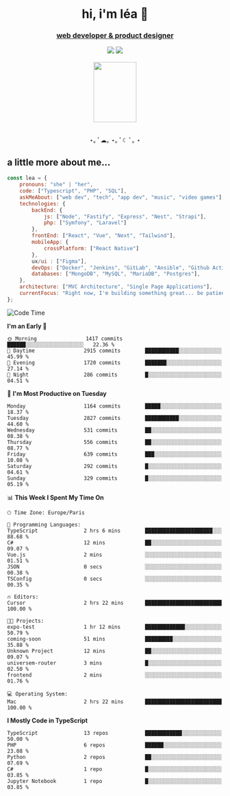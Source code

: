 <h1 align="center">hi, i'm léa 🌙</h1>
<h3 align="center"><ins>web developer & product designer</ins></h3>  
<div align="center">
  <a href="https://www.linkedin.com/in/lea-reiter22/"><img src="https://img.shields.io/badge/LinkedIn-0077B5?style=for-the-badge&logo=linkedin&logoColor=white"/></a>
  <a href="mailto:lea.reiter@outlook.fr"><img src="https://img.shields.io/badge/Contact-2A2A2A?style=for-the-badge&logo=minutemailer&logoColor=white"/></a>
</div>
<br>
  <div align="center">  <img src="https://github.com/xmnchild/xmnchild/blob/main/1702415560_StardewValleyHappyGreyCat.png" height="140" width="100"/>
</div>
<br>
  <p align="center">
                 ⋆｡ ﾟ☁︎｡ ⋆｡ ﾟ☾ ﾟ｡ ⋆
  </p>
  <h2>a little more about me...</h2>
  
```js
const lea = {
    pronouns: "she" | "her",
    code: ["Typescript", "PHP", "SQL"],
    askMeAbout: ["web dev", "tech", "app dev", "music", "video games"],
    technologies: {
        backEnd: {
            js: ["Node", "Fastify", "Express", "Nest", "Strapi"],
            php: ["Symfony", "Laravel"]
        },
        frontEnd: ["React", "Vue", "Next", "Tailwind"],
        mobileApp: {
            crossPlatform: ["React Native"]
        },
        ux/ui : ["Figma"],
        devOps: ["Docker", "Jenkins", "GitLab", "Ansible", "Github Actions"],
        databases: ["MongoDB", "MySQL", "MariaDB", "Postgres"],
    },
    architecture: ["MVC Architecture", "Single Page Applications"],
    currentFocus: "Right now, I'm building something great... be patient.",
};
```
<!--START_SECTION:waka-->
![Code Time](http://img.shields.io/badge/Code%20Time-501%20hrs%2058%20mins-blue)

**I'm an Early 🐤** 

```text
🌞 Morning                1417 commits        ██████░░░░░░░░░░░░░░░░░░░   22.36 % 
🌆 Daytime                2915 commits        ███████████░░░░░░░░░░░░░░   45.99 % 
🌃 Evening                1720 commits        ███████░░░░░░░░░░░░░░░░░░   27.14 % 
🌙 Night                  286 commits         █░░░░░░░░░░░░░░░░░░░░░░░░   04.51 % 
```
📅 **I'm Most Productive on Tuesday** 

```text
Monday                   1164 commits        █████░░░░░░░░░░░░░░░░░░░░   18.37 % 
Tuesday                  2827 commits        ███████████░░░░░░░░░░░░░░   44.60 % 
Wednesday                531 commits         ██░░░░░░░░░░░░░░░░░░░░░░░   08.38 % 
Thursday                 556 commits         ██░░░░░░░░░░░░░░░░░░░░░░░   08.77 % 
Friday                   639 commits         ███░░░░░░░░░░░░░░░░░░░░░░   10.08 % 
Saturday                 292 commits         █░░░░░░░░░░░░░░░░░░░░░░░░   04.61 % 
Sunday                   329 commits         █░░░░░░░░░░░░░░░░░░░░░░░░   05.19 % 
```


📊 **This Week I Spent My Time On** 

```text
🕑︎ Time Zone: Europe/Paris

💬 Programming Languages: 
TypeScript               2 hrs 6 mins        ██████████████████████░░░   88.68 % 
C#                       12 mins             ██░░░░░░░░░░░░░░░░░░░░░░░   09.07 % 
Vue.js                   2 mins              ░░░░░░░░░░░░░░░░░░░░░░░░░   01.51 % 
JSON                     0 secs              ░░░░░░░░░░░░░░░░░░░░░░░░░   00.38 % 
TSConfig                 0 secs              ░░░░░░░░░░░░░░░░░░░░░░░░░   00.35 % 

🔥 Editors: 
Cursor                   2 hrs 22 mins       █████████████████████████   100.00 % 

🐱‍💻 Projects: 
expo-test                1 hr 12 mins        █████████████░░░░░░░░░░░░   50.79 % 
coming-soon              51 mins             █████████░░░░░░░░░░░░░░░░   35.88 % 
Unknown Project          12 mins             ██░░░░░░░░░░░░░░░░░░░░░░░   09.07 % 
universem-router         3 mins              █░░░░░░░░░░░░░░░░░░░░░░░░   02.50 % 
frontend                 2 mins              ░░░░░░░░░░░░░░░░░░░░░░░░░   01.76 % 

💻 Operating System: 
Mac                      2 hrs 22 mins       █████████████████████████   100.00 % 
```

**I Mostly Code in TypeScript** 

```text
TypeScript               13 repos            ████████████░░░░░░░░░░░░░   50.00 % 
PHP                      6 repos             ██████░░░░░░░░░░░░░░░░░░░   23.08 % 
Python                   2 repos             ██░░░░░░░░░░░░░░░░░░░░░░░   07.69 % 
C#                       1 repo              █░░░░░░░░░░░░░░░░░░░░░░░░   03.85 % 
Jupyter Notebook         1 repo              █░░░░░░░░░░░░░░░░░░░░░░░░   03.85 % 
```




<!--END_SECTION:waka-->
